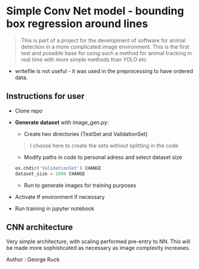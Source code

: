 # Simple Conv Net model - bounding box regression around lines

> This is part of a project for the development of software for animal detection in a more complicated image environment.
> This is the first test and possible base for using such a method for animal tracking in real time with more simple methods than YOLO etc.

- writefile is not useful - it was used in the preprocessing to have ordered data.

## Instructions for user

- Clone repo
- **Generate dataset** with image_gen.py:
	- Create two directories (TestSet and ValidationSet)
	> I choose here to create the sets without splitting in the code
	
	- Modify paths in code to personal adress and select dataset size
	```python
	os.chdir('ValidationSet') CHANGE
    dataset_size = 1000 CHANGE
	```
	
	- Run to generate images for training purposes

- Activate tf environment if necessary
- Run training in jupyter notebook

## CNN architecture

Very simple architecture, with scaling performed pre-entry to NN.
This will be made more sophisticated as necessary as image complexity increases.

Author : George Ruck
